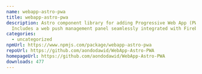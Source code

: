 ```yaml
---
name: webapp-astro-pwa
title: webapp-astro-pwa
description: Astro component library for adding Progressive Web App (PWA).
  Includes a web push management panel seamlessly integrated with Firebase.
categories:
  - uncategorized
npmUrl: https://www.npmjs.com/package/webapp-astro-pwa
repoUrl: https://github.com/aondodawid/WebApp-Astro-PWA
homepageUrl: https://github.com/aondodawid/WebApp-Astro-PWA
downloads: 477
---
```

